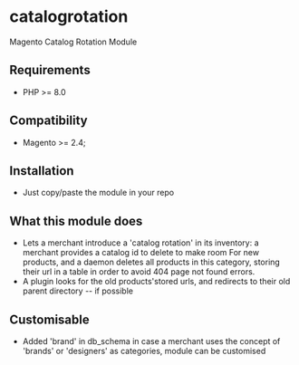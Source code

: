 # catalogrotation
Magento Catalog Rotation Module

Requirements
------------
- PHP >= 8.0

Compatibility
-------------
- Magento >= 2.4;

Installation
-------------
- Just copy/paste the module in your repo

What this module does
-------------
- Lets a merchant introduce a 'catalog rotation' in its inventory: a merchant provides a catalog id to delete to make room
  For new products, and a daemon deletes all products in this category, storing their url in a table in order to avoid
  404 page not found errors. 
- A plugin looks for the old products'stored urls, and redirects to their old parent directory -- if possible

Customisable
-------------
- Added 'brand' in db_schema in case a merchant uses the concept of 'brands' or 'designers' as categories, module can be customised
